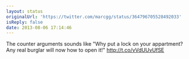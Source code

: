 ```yaml
---
layout: status
originalUrl: 'https://twitter.com/marcgg/status/364796705528492033'
isReply: false
date: 2013-08-06 17:14:46
---
```


The counter arguments sounds like "Why put a lock on your appartment? Any real burglar will now how to open it!" http://t.co/vVdUUvUfSE

